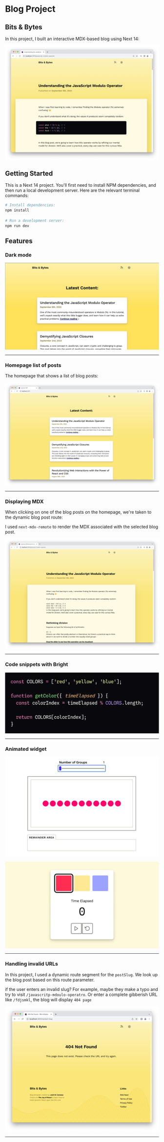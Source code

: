 # Blog Project

## Bits & Bytes

In this project, I built an interactive MDX-based blog using Next 14:

![Screenshot of the final product](/docs/end-result.png)

## Getting Started

This is a Next 14 project. You'll first need to install NPM dependencies, and then run a local development server. Here are the relevant terminal commands:

```bash
# Install dependencies:
npm install

# Run a development server:
npm run dev
```

## Features

### Dark mode

![Screenshot of the site header, showing the RSS icon](/docs/dark-mode-toggle.gif)

---

### Homepage list of posts

The homepage that shows a list of blog posts:

![Screenshot showing the homepage with a reverse-chronological list of blog posts](/docs/homepage-list-of-posts.png)

---

### Displaying MDX

When clicking on one of the blog posts on the homepage, we're taken to the dynamic blog post route:

I used `next-mdx-remote` to render the MDX associated with the selected blog post.

![Screenshot showing the blog post layout with all of the content from the MDX file, with correct formatting (paragraphs, headings, etc)](/docs/blog-post-with-mdx.png)

---

### Code snippets with Bright

![Screenshot of the code snippets with correct syntax highlighting](/docs/bright-syntax-highlighting.png)

---

### Animated widget

![Screen recording showing the final animation](/docs/divison-groups-demo-with-remainder.gif)

![Screen recording of the `CircularColorsDemo` component](/docs/circular-colors-demo.gif)

---

### Handling invalid URLs

In this project, I used a dynamic route segment for the `postSlug`. We look up the blog post based on this route parameter.

if the user enters an invalid slug? For example, maybe they make a typo and try to visit `/javascritp-mdoulo-operatro`. Or enter a complete gibberish URL like `/fdjsmkl`, the blog will display `404 page`

![Screenshot of the 404 page](/docs/404-page.png)

---
